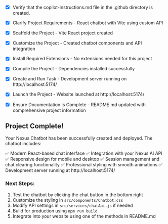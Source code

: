 <!-- Use this file to provide workspace-specific custom instructions to Copilot. For more details, visit https://code.visualstudio.com/docs/copilot/copilot-customization#_use-a-githubcopilotinstructionsmd-file -->
- [x] Verify that the copilot-instructions.md file in the .github directory is created.

- [x] Clarify Project Requirements - React chatbot with Vite using custom API
	<!-- Ask for project type, language, and frameworks if not specified. Skip if already provided. -->

- [x] Scaffold the Project - Vite React project created
	<!--
	Ensure that the previous step has been marked as completed.
	Call project setup tool with projectType parameter.
	Run scaffolding command to create project files and folders.
	Use '.' as the working directory.
	If no appropriate projectType is available, search documentation using available tools.
	Otherwise, create the project structure manually using appropriate file creation tools.
	-->

- [x] Customize the Project - Created chatbot components and API integration
	<!--
	Verify that all previous steps have been completed successfully and you have marked the step as completed.
	Develop a plan to modify codebase according to user requirements.
	Apply modifications using appropriate tools and user-provided references.
	Skip this step for "Hello World" projects.
	-->

- [x] Install Required Extensions - No extensions needed for this project
	<!-- ONLY install extensions provided mentioned in the get_project_setup_info. Skip this step otherwise and mark as completed. -->

- [x] Compile the Project - Dependencies installed successfully
	<!--
	Verify that all previous steps have been completed.
	Install any missing dependencies.
	Run diagnostics and resolve any issues.
	Check for markdown files in project folder for relevant instructions on how to do this.
	-->

- [x] Create and Run Task - Development server running on http://localhost:5174/
	<!--
	Verify that all previous steps have been completed.
	Check https://code.visualstudio.com/docs/debugtest/tasks to determine if the project needs a task. If so, use the create_and_run_task to create and launch a task based on package.json, README.md, and project structure.
	Skip this step otherwise.
	 -->

- [x] Launch the Project - Website launched at http://localhost:5174/
	<!--
	Verify that all previous steps have been completed.
	Prompt user for debug mode, launch only if confirmed.
	 -->

- [x] Ensure Documentation is Complete - README.md updated with comprehensive project information
	<!--
	Verify that all previous steps have been completed.
	Verify that README.md and the copilot-instructions.md file in the .github directory exists and contains current project information.
	Clean up the copilot-instructions.md file in the .github directory by removing all HTML comments.
	 -->

## Project Complete! 

Your Nexus Chatbot has been successfully created and deployed. The chatbot includes:

✅ Modern React-based chat interface
✅ Integration with your Nexus AI API
✅ Responsive design for mobile and desktop
✅ Session management and chat clearing functionality
✅ Professional styling with smooth animations
✅ Development server running at http://localhost:5174/

### Next Steps:
1. Test the chatbot by clicking the chat button in the bottom right
2. Customize the styling in `src/components/Chatbot.css`
3. Modify API settings in `src/services/chatApi.js` if needed
4. Build for production using `npm run build`
5. Integrate into your website using one of the methods in README.md

